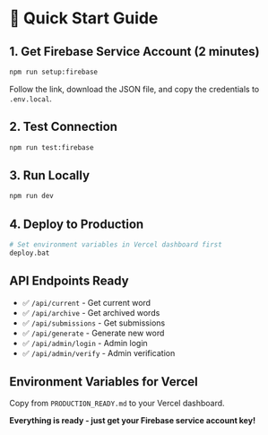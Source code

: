 # 🚀 Quick Start Guide

## 1. Get Firebase Service Account (2 minutes)

```bash
npm run setup:firebase
```

Follow the link, download the JSON file, and copy the credentials to `.env.local`.

## 2. Test Connection

```bash
npm run test:firebase
```

## 3. Run Locally

```bash
npm run dev
```

## 4. Deploy to Production

```bash
# Set environment variables in Vercel dashboard first
deploy.bat
```

## API Endpoints Ready

- ✅ `/api/current` - Get current word
- ✅ `/api/archive` - Get archived words  
- ✅ `/api/submissions` - Get submissions
- ✅ `/api/generate` - Generate new word
- ✅ `/api/admin/login` - Admin login
- ✅ `/api/admin/verify` - Admin verification

## Environment Variables for Vercel

Copy from `PRODUCTION_READY.md` to your Vercel dashboard.

**Everything is ready - just get your Firebase service account key!**